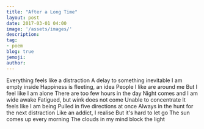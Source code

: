 ```yaml
---
title: "After a Long Time"
layout: post
date: 2017-03-01 04:00
image: '/assets/images/'
description:
tag:
- poem
blog: true
jemoji:
author:
---
```


Everything feels like a distraction
A delay to something inevitable
I am empty inside
Happiness is fleeting, an idea
People I like are around me
But I feel like I am alone
There are too few hours in the day
Night comes and I am wide awake
Fatigued, but wink does not come
Unable to concentrate
It feels like I am being
Pulled in five directions at once
Always in the hunt for the next distraction
Like an addict, I realise
But it's hard to let go
The sun comes up every morning
The clouds in my mind block the light
